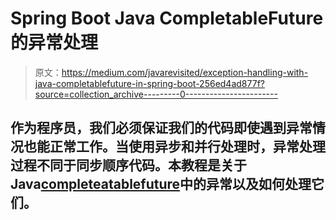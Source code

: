 # Spring Boot Java CompletableFuture 的异常处理

> 原文：<https://medium.com/javarevisited/exception-handling-with-java-completablefuture-in-spring-boot-256ed4ad877f?source=collection_archive---------0----------------------->

## 作为程序员，我们必须保证我们的代码即使遇到异常情况也能正常工作。当使用异步和并行处理时，异常处理过程不同于同步顺序代码。本教程是关于 Java[completeatablefuture](https://www.java67.com/2022/02/completablefuture-in-java-with-example.html)中的异常以及如何处理它们。